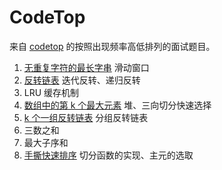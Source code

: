 # CodeTop

来自 [codetop](https://codetop.cc/home) 的按照出现频率高低排列的面试题目。

1.  [无重复字符的最长字串](../algos/slidingwin/sw8.go) 滑动窗口
1.  [反转链表](../algos/llist/llist23.go) 迭代反转、递归反转
1.  LRU 缓存机制
1.  [数组中的第 k 个最大元素](../algos/heap/heap74.go) 堆、三向切分快速选择
1.  [k 个一组反转链表](../algos/llist/llist31.go) 分组反转链表
1.  三数之和
1.  最大子序和
1.  [手撕快速排序](./problems/c8_qsort.go) 切分函数的实现、主元的选取
